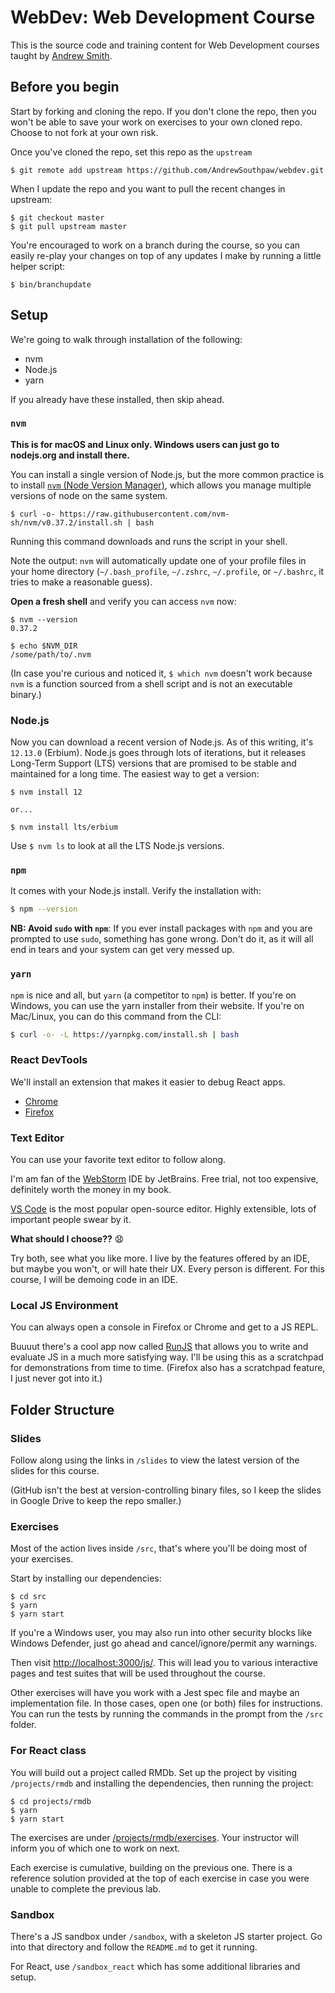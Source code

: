 # WebDev: Web Development Course

This is the source code and training content for Web Development courses taught by [Andrew Smith](https://github.com/andrewsouthpaw/).

## Before you begin

Start by forking and cloning the repo. If you don't clone the repo, then you won't be able to save your work on exercises to your own cloned repo. Choose to not fork at your own risk.

Once you've cloned the repo, set this repo as the `upstream`

```
$ git remote add upstream https://github.com/AndrewSouthpaw/webdev.git
```

When I update the repo and you want to pull the recent changes in upstream:

```
$ git checkout master
$ git pull upstream master
```

You're encouraged to work on a branch during the course, so you can easily re-play your changes on top of any updates I make by running a little helper script:

```
$ bin/branchupdate
``` 

## Setup

We're going to walk through installation of the following:

- nvm
- Node.js
- yarn

If you already have these installed, then skip ahead.

### `nvm`

**This is for macOS and Linux only. Windows users can just go to nodejs.org and install there.**

You can install a single version of Node.js, but the more common practice is to install [`nvm` (Node Version Manager)](https://github.com/nvm-sh/nvm), which allows you manage multiple versions of node on the same system.

```
$ curl -o- https://raw.githubusercontent.com/nvm-sh/nvm/v0.37.2/install.sh | bash
```

Running this command downloads and runs the script in your shell.

Note the output: `nvm` will automatically update one of your profile files in your home directory (`~/.bash_profile`, `~/.zshrc`, `~/.profile`, or `~/.bashrc`, it tries to make a reasonable guess).
 
**Open a fresh shell** and verify you can access `nvm` now:

```shell
$ nvm --version
0.37.2

$ echo $NVM_DIR
/some/path/to/.nvm
```

(In case you're curious and noticed it, `$ which nvm` doesn't work because `nvm` is a function sourced from a shell script and is not an executable binary.)

### Node.js

Now you can download a recent version of Node.js. As of this writing, it's `12.13.0` (Erbium). Node.js goes through lots of iterations, but it releases Long-Term Support (LTS) versions that are promised to be stable and maintained for a long time. The easiest way to get a version:

```shell
$ nvm install 12

or...

$ nvm install lts/erbium
``` 

Use `$ nvm ls` to look at all the LTS Node.js versions.

### `npm`

It comes with your Node.js install. Verify the installation with:

```bash
$ npm --version
```

**NB: Avoid `sudo` with `npm`**: If you ever install packages with `npm` and you are prompted to use `sudo`, something has gone wrong. Don't do it, as it will all end in tears and your system can get very messed up.

### `yarn`

`npm` is nice and all, but `yarn` (a competitor to `npm`) is better. If you're on Windows, you can use the yarn installer from their website. If you're on Mac/Linux, you can do this command from the CLI:

```bash
$ curl -o- -L https://yarnpkg.com/install.sh | bash
```

### React DevTools

We'll install an extension that makes it easier to debug React apps.

* [Chrome](https://chrome.google.com/webstore/detail/react-developer-tools/fmkadmapgofadopljbjfkapdkoienihi)
* [Firefox](https://addons.mozilla.org/en-US/firefox/addon/react-devtools/)

### Text Editor

You can use your favorite text editor to follow along.

I'm am fan of the [WebStorm](https://www.jetbrains.com/webstorm/) IDE by JetBrains. Free trial, not too expensive, definitely worth the money in my book.

[VS Code](https://code.visualstudio.com/) is the most popular open-source editor. Highly extensible, lots of important people swear by it. 

**What should I choose??** 😧

Try both, see what you like more. I live by the features offered by an IDE, but maybe you won't, or will hate their UX. Every person is different. For this course, I will be demoing code in an IDE.

### Local JS Environment

You can always open a console in Firefox or Chrome and get to a JS REPL.

Buuuut there's a cool app now called [RunJS](https://runjs.dev/) that allows you to write and evaluate JS in a much more satisfying way. I'll be using this as a scratchpad for demonstrations from time to time. (Firefox also has a scratchpad feature, I just never got into it.)  

## Folder Structure

### Slides

Follow along using the links in `/slides` to view the latest version of the slides for this course.

(GitHub isn't the best at version-controlling binary files, so I keep the slides in Google Drive to keep the repo smaller.)

### Exercises

Most of the action lives inside `/src`, that's where you'll be doing most of your exercises.

Start by installing our dependencies:

```shell
$ cd src
$ yarn
$ yarn start
```

If you're a Windows user, you may also run into other security blocks like Windows Defender, just go ahead and cancel/ignore/permit any warnings.

Then visit <http://localhost:3000/js/>. This will lead you to various interactive pages and test suites that will be used throughout the course.

Other exercises will have you work with a Jest spec file and maybe an implementation file. In those cases, open one (or both) files for instructions. You can run the tests by running the commands in the prompt from the `/src` folder.

### For React class

You will build out a project called RMDb. Set up the project by visiting `/projects/rmdb` and installing the dependencies, then running the project:

```shell
$ cd projects/rmdb
$ yarn
$ yarn start
```

The exercises are under [/projects/rmdb/exercises](/projects/rmdb/exercises). Your instructor will inform you of which one to work on next.

Each exercise is cumulative, building on the previous one. There is a reference solution provided at the top of each exercise in case you were unable to complete the previous lab.

### Sandbox

There's a JS sandbox under `/sandbox`, with a skeleton JS starter project. Go into that directory and follow the `README.md` to get it running.

For React, use `/sandbox_react` which has some additional libraries and setup.
